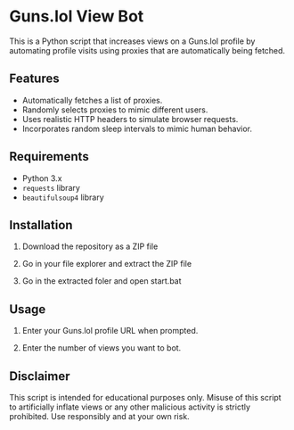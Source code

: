 # Guns.lol View Bot

This is a Python script that increases views on a Guns.lol profile by automating profile visits using proxies that are automatically being fetched.

## Features
- Automatically fetches a list of proxies.
- Randomly selects proxies to mimic different users.
- Uses realistic HTTP headers to simulate browser requests.
- Incorporates random sleep intervals to mimic human behavior.

## Requirements
- Python 3.x
- `requests` library
- `beautifulsoup4` library

## Installation

1. Download the repository as a ZIP file

2. Go in your file explorer and extract the ZIP file

3. Go in the extracted foler and open start.bat

## Usage

1. Enter your Guns.lol profile URL when prompted.

2. Enter the number of views you want to bot.

## Disclaimer
This script is intended for educational purposes only. Misuse of this script to artificially inflate views or any other malicious activity is strictly prohibited. Use responsibly and at your own risk.
